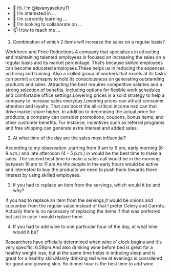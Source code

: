 - 👋 Hi, I’m @lavanyaveluru11
- 👀 I’m interested in ...
- 🌱 I’m currently learning ...
- 💞️ I’m looking to collaborate on ...
- 📫 How to reach me ...

<!---
lavanyaveluru11/lavanyaveluru11 is a ✨ special ✨ repository because its `README.md` (this file) appears on your GitHub profile.
You can click the Preview link to take a look at your changes.
--->
1. Combination of which 2 items will increase the sales on a regular basis?

Workforce and Price Reductions
A company that specializes in attracting and maintaining talented employees is focused on increasing  the sales on a regular basis and its market percentage. That’s because skilled employees can become educated employees.These helps us in reducing the expenses on hiring and training. Also a skilled group of workers that excels at its tasks can permit a comapny to hold its consciousness on generating outstanding products and sales. Attracting the best requires competitive salaries and a strong selection of benefits, including options for flexible work schedules and comfortable office settings.Lowering prices is a solid strategy to help a company to increase sales everyday.Lowering prices can attract consumer attention and loyalty. That can boost the all-critical income nad can that drive market share higher. In addition to decreasing the actual price for products, a company can consider promotions, coupons, bonus items, and other customer benefits. For instance, incentives such as referral programs and free shipping can generate extra interest and added sales.

2. At what time of the day are the sales most influential?

According to my observation ,starting from 9 am to 6 pm, early morning (8-9 a.m.) and late afternoon (4 - 5 p.m.) in would be the best time to make a sales. The second best time to make a sales call would be in the morning between 10 am to 11 am.As the people in the early hours would be active and interested to buy the products we need to push them towards there interest by using skilled employees.


3. If you had to replace an item from the servings, which would it be and why?

If you had to replace an item from the servings,it would be onions and cucumber from the regular salad instead of that I prefer Celery and Carrots. Actually there is no necessary of replacing the items if that was preferred but just in case i would replace them.

4. If you had to add wine to one particular hour of the day, at what time would it be?

Researchers have officially determined when wine o' clock begins and it's very specific: 6.59pm.And also drinking wine before bed is great for a healthy weight loss, but at the same time helps in inducing sleep and is great for a healthy skin.Mainly drinking red wine at evenings is considered for good and glowing skin. So dinner hour is the best time to add wine
